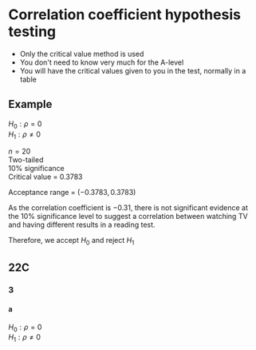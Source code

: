 # Correlation coefficient hypothesis testing

- Only the critical value method is used
- You don't need to know very much for the A-level
- You will have the critical values given to you in the test, normally in a
  table

## Example

$H_0: \rho = 0$  
$H_1: \rho \not = 0$

$n = 20$  
Two-tailed  
$10\%$ significance  
Critical value = $0.3783$

Acceptance range = $(-0.3783, 0.3783)$

As the correlation coefficient is $-0.31$, there is not significant evidence at
the $10\%$ significance level to suggest a correlation between watching TV and
having different results in a reading test.

Therefore, we accept $H_0$ and reject $H_1$

## 22C

### 3

#### a

$H_0: \rho = 0$  
$H_1: \rho \not = 0$

